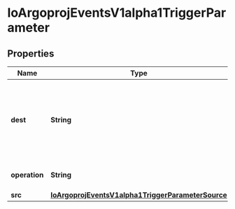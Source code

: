 

# IoArgoprojEventsV1alpha1TriggerParameter


## Properties

Name | Type | Description | Notes
------------ | ------------- | ------------- | -------------
**dest** | **String** | Dest is the JSONPath of a resource key. A path is a series of keys separated by a dot. The colon character can be escaped with &#39;.&#39; The -1 key can be used to append a value to an existing array. See https://github.com/tidwall/sjson#path-syntax for more information about how this is used. |  [optional]
**operation** | **String** | Operation is what to do with the existing value at Dest, whether to &#39;prepend&#39;, &#39;overwrite&#39;, or &#39;append&#39; it. |  [optional]
**src** | [**IoArgoprojEventsV1alpha1TriggerParameterSource**](IoArgoprojEventsV1alpha1TriggerParameterSource.md) |  |  [optional]




